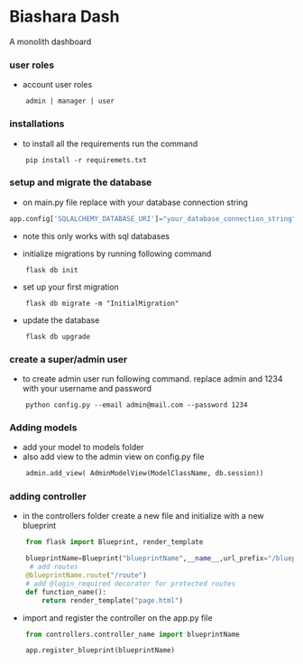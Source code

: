 # Biashara Dash
A monolith dashboard 

### user roles
- account user roles
```
    admin | manager | user
```

### installations
- to install all the requirements run the command
```
    pip install -r requiremets.txt
```

### setup and migrate the database
- on main.py file replace with your database connection string
```python
app.config['SQLALCHEMY_DATABASE_URI']="your_database_connection_string"
```
- note this only works with sql databases

- initialize migrations by running following command
```
    flask db init
```
- set up your first migration 

```
    flask db migrate -m "InitialMigration"
```
- update the database
```
    flask db upgrade
```

### create a super/admin user
- to create admin user run following command. replace admin and 1234 with your username and password
```
    python config.py --email admin@mail.com --password 1234
```

### Adding models
- add your model to models folder
- also add view to the admin view on config.py file
```python
    admin.add_view( AdminModelView(ModelClassName, db.session))
```

### adding controller
- in the controllers folder create a new file and initialize with a new blueprint
```python
    from flask import Blueprint, render_template

    blueprintName=Blueprint("blueprintName",__name__,url_prefix="/blueprintName",template_folder="../templates/blueprintName")
     # add routes
    @blueprintName.route("/route")
    # add @login_required decorator for protected routes
    def function_name():
        return render_template("page.html")
``` 
- import and register the controller on the app.py file
```python
    from controllers.controller_name import blueprintName

    app.register_blueprint(blueprintName)
```
